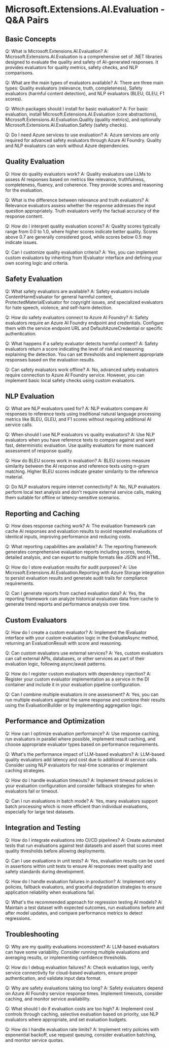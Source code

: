 # Microsoft.Extensions.AI.Evaluation - Q&A Pairs

## Basic Concepts

Q: What is Microsoft.Extensions.AI.Evaluation?
A: Microsoft.Extensions.AI.Evaluation is a comprehensive set of .NET libraries designed to evaluate the quality and safety of AI-generated responses. It provides evaluators for quality metrics, safety checks, and NLP comparisons.

Q: What are the main types of evaluators available?
A: There are three main types: Quality evaluators (relevance, truth, completeness), Safety evaluators (harmful content detection), and NLP evaluators (BLEU, GLEU, F1 scores).

Q: Which packages should I install for basic evaluation?
A: For basic evaluation, install Microsoft.Extensions.AI.Evaluation (core abstractions), Microsoft.Extensions.AI.Evaluation.Quality (quality metrics), and optionally Microsoft.Extensions.AI.Evaluation.Safety (safety checks).

Q: Do I need Azure services to use evaluation?
A: Azure services are only required for advanced safety evaluators through Azure AI Foundry. Quality and NLP evaluators can work without Azure dependencies.

## Quality Evaluation

Q: How do quality evaluators work?
A: Quality evaluators use LLMs to assess AI responses based on metrics like relevance, truthfulness, completeness, fluency, and coherence. They provide scores and reasoning for the evaluation.

Q: What is the difference between relevance and truth evaluators?
A: Relevance evaluators assess whether the response addresses the input question appropriately. Truth evaluators verify the factual accuracy of the response content.

Q: How do I interpret quality evaluation scores?
A: Quality scores typically range from 0.0 to 1.0, where higher scores indicate better quality. Scores above 0.7 are generally considered good, while scores below 0.5 may indicate issues.

Q: Can I customize quality evaluation criteria?
A: Yes, you can implement custom evaluators by inheriting from IEvaluator interface and defining your own scoring logic and criteria.

## Safety Evaluation

Q: What safety evaluators are available?
A: Safety evaluators include ContentHarmEvaluator for general harmful content, ProtectedMaterialEvaluator for copyright issues, and specialized evaluators for hate speech, violence, and self-harm detection.

Q: How do safety evaluators connect to Azure AI Foundry?
A: Safety evaluators require an Azure AI Foundry endpoint and credentials. Configure them with the service endpoint URL and DefaultAzureCredential or specific authentication.

Q: What happens if a safety evaluator detects harmful content?
A: Safety evaluators return a score indicating the level of risk and reasoning explaining the detection. You can set thresholds and implement appropriate responses based on the evaluation results.

Q: Can safety evaluators work offline?
A: No, advanced safety evaluators require connection to Azure AI Foundry service. However, you can implement basic local safety checks using custom evaluators.

## NLP Evaluation

Q: What are NLP evaluators used for?
A: NLP evaluators compare AI responses to reference texts using traditional natural language processing metrics like BLEU, GLEU, and F1 scores without requiring additional AI service calls.

Q: When should I use NLP evaluators vs quality evaluators?
A: Use NLP evaluators when you have reference texts to compare against and want fast, deterministic evaluation. Use quality evaluators for more nuanced assessment of response quality.

Q: How do BLEU scores work in evaluation?
A: BLEU scores measure similarity between the AI response and reference texts using n-gram matching. Higher BLEU scores indicate greater similarity to the reference material.

Q: Do NLP evaluators require internet connectivity?
A: No, NLP evaluators perform local text analysis and don't require external service calls, making them suitable for offline or latency-sensitive scenarios.

## Reporting and Caching

Q: How does response caching work?
A: The evaluation framework can cache AI responses and evaluation results to avoid repeated evaluations of identical inputs, improving performance and reducing costs.

Q: What reporting capabilities are available?
A: The reporting framework generates comprehensive evaluation reports including scores, trends, detailed analysis, and can export to multiple formats like JSON and HTML.

Q: How do I store evaluation results for audit purposes?
A: Use Microsoft.Extensions.AI.Evaluation.Reporting with Azure Storage integration to persist evaluation results and generate audit trails for compliance requirements.

Q: Can I generate reports from cached evaluation data?
A: Yes, the reporting framework can analyze historical evaluation data from cache to generate trend reports and performance analysis over time.

## Custom Evaluators

Q: How do I create a custom evaluator?
A: Implement the IEvaluator interface with your custom evaluation logic in the EvaluateAsync method, returning an EvaluationResult with score and reasoning.

Q: Can custom evaluators use external services?
A: Yes, custom evaluators can call external APIs, databases, or other services as part of their evaluation logic, following async/await patterns.

Q: How do I register custom evaluators with dependency injection?
A: Register your custom evaluator implementation as a service in the DI container and include it in your evaluation pipeline configuration.

Q: Can I combine multiple evaluators in one assessment?
A: Yes, you can run multiple evaluators against the same response and combine their results using the EvaluationBuilder or by implementing aggregation logic.

## Performance and Optimization

Q: How can I optimize evaluation performance?
A: Use response caching, run evaluators in parallel where possible, implement result caching, and choose appropriate evaluator types based on performance requirements.

Q: What's the performance impact of LLM-based evaluators?
A: LLM-based quality evaluators add latency and cost due to additional AI service calls. Consider using NLP evaluators for real-time scenarios or implement caching strategies.

Q: How do I handle evaluation timeouts?
A: Implement timeout policies in your evaluation configuration and consider fallback strategies for when evaluators fail or timeout.

Q: Can I run evaluations in batch mode?
A: Yes, many evaluators support batch processing which is more efficient than individual evaluations, especially for large test datasets.

## Integration and Testing

Q: How do I integrate evaluations into CI/CD pipelines?
A: Create automated tests that run evaluations against test datasets and assert that scores meet quality thresholds before allowing deployments.

Q: Can I use evaluations in unit tests?
A: Yes, evaluation results can be used in assertions within unit tests to ensure AI responses meet quality and safety standards during development.

Q: How do I handle evaluation failures in production?
A: Implement retry policies, fallback evaluators, and graceful degradation strategies to ensure application reliability when evaluations fail.

Q: What's the recommended approach for regression testing AI models?
A: Maintain a test dataset with expected outcomes, run evaluations before and after model updates, and compare performance metrics to detect regressions.

## Troubleshooting

Q: Why are my quality evaluations inconsistent?
A: LLM-based evaluators can have some variability. Consider running multiple evaluations and averaging results, or implementing confidence thresholds.

Q: How do I debug evaluation failures?
A: Check evaluation logs, verify service connectivity for cloud-based evaluators, ensure proper authentication, and validate input data format.

Q: Why are safety evaluations taking too long?
A: Safety evaluators depend on Azure AI Foundry service response times. Implement timeouts, consider caching, and monitor service availability.

Q: What should I do if evaluation costs are too high?
A: Implement cost controls through caching, selective evaluation based on priority, use NLP evaluators where appropriate, and set evaluation budgets.

Q: How do I handle evaluation rate limits?
A: Implement retry policies with exponential backoff, use request queuing, consider evaluation batching, and monitor service quotas.